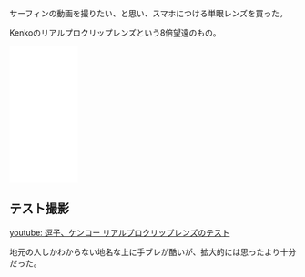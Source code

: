 サーフィンの動画を撮りたい、と思い、スマホにつける単眼レンズを買った。

Kenkoのリアルプロクリップレンズという8倍望遠のもの。

<iframe sandbox="allow-popups allow-scripts allow-modals allow-forms allow-same-origin" style="width:120px;height:240px;" marginwidth="0" marginheight="0" scrolling="no" frameborder="0" src="//rcm-fe.amazon-adsystem.com/e/cm?lt1=_blank&bc1=000000&IS2=1&bg1=FFFFFF&fc1=000000&lc1=0000FF&t=karino203-22&language=ja_JP&o=9&p=8&l=as4&m=amazon&f=ifr&ref=as_ss_li_til&asins=B07T2GK2FM&linkId=3cc5152b97c4e20b9303e6e519918551"></iframe>

## テスト撮影

[youtube: 逗子、ケンコー リアルプロクリップレンズのテスト](https://youtu.be/hVbOl6Dwfb0)

地元の人しかわからない地名な上に手ブレが酷いが、拡大的には思ったより十分だった。